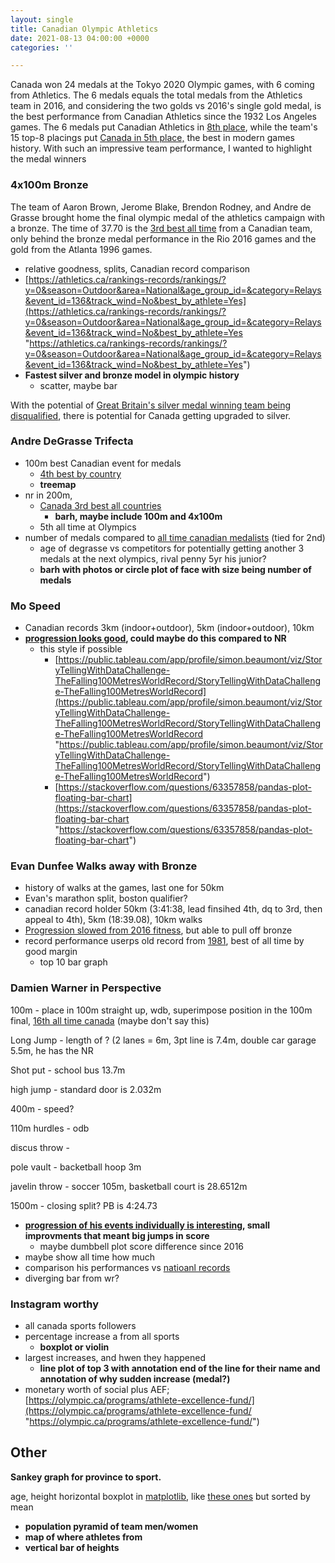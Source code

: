```yaml
---
layout: single
title: Canadian Olympic Athletics
date: 2021-08-13 04:00:00 +0000
categories: ''

---
```

Canada won 24 medals at the Tokyo 2020 Olympic games, with 6 coming from Athletics. The 6 medals equals the total medals from the Athletics team in 2016, and considering the two golds vs 2016's single gold medal, is the best performance from Canadian Athletics since the 1932 Los Angeles games. The 6 medals put Canadian Athletics in [8th place](https://www.worldathletics.org/competitions/olympic-games/the-xxxii-olympic-games-athletics-7132391/medaltable), while the team's 15 top-8 placings put [Canada in 5th place,](https://www.worldathletics.org/competitions/olympic-games/the-xxxii-olympic-games-athletics-7132391/placingtable) the best in modern games history. With such an impressive team performance, I wanted to highlight the medal winners

### 4x100m Bronze

The team of Aaron Brown, Jerome Blake, Brendon Rodney, and Andre de Grasse brought home the final olympic medal of the athletics campaign with a bronze. The time of 37.70 is the [3rd best all time](https://athletics.ca/rankings-records/rankings/?y=0&season=Outdoor&area=National&age_group_id=&category=Relays&event_id=136&track_wind=No&best_by_athlete=Yes) from a Canadian team, only behind the bronze medal performance in the Rio 2016 games and the gold from the Atlanta 1996 games.  

* relative goodness, splits, Canadian record comparison
* [https://athletics.ca/rankings-records/rankings/?y=0&season=Outdoor&area=National&age_group_id=&category=Relays&event_id=136&track_wind=No&best_by_athlete=Yes](https://athletics.ca/rankings-records/rankings/?y=0&season=Outdoor&area=National&age_group_id=&category=Relays&event_id=136&track_wind=No&best_by_athlete=Yes "https://athletics.ca/rankings-records/rankings/?y=0&season=Outdoor&area=National&age_group_id=&category=Relays&event_id=136&track_wind=No&best_by_athlete=Yes")
* **Fastest silver and bronze model in olympic history**
  * scatter, maybe bar

With the potential of [Great Britain's silver medal winning team being disqualified](https://www.cbc.ca/sports/olympics/summer/trackandfield/chinjindu-ujah-tests-positive-4-100m-tokyo-olympics-1.6138959), there is potential for Canada getting upgraded to silver.

### Andre DeGrasse Trifecta

* 100m best Canadian event for medals
  * [4th best by country](https://en.wikipedia.org/wiki/100_metres_at_the_Olympics#Age)
  * **treemap**
* nr in 200m,
  * [Canada 3rd best all countries](https://en.wikipedia.org/wiki/200_metres_at_the_Olympics#Age)
    * **barh, maybe include 100m and 4x100m**
  * 5th all time at Olympics
* number of medals compared to [all time canadian medalists](https://en.wikipedia.org/wiki/Canada_at_the_Olympics#Top_Medal_earners) (tied for 2nd)
  * age of degrasse vs competitors for potentially getting another 3 medals at the next olympics, rival penny 5yr his junior?
  * **barh with photos or circle plot of face with size being number of medals**

### Mo Speed

* Canadian records 3km (indoor+outdoor), 5km (indoor+outdoor), 10km
* [**progression looks good**](https://worldathletics.org/athletes/canada/mohammed-ahmed-14330105)**, could maybe do this compared to NR**
  * this style if possible
    * [https://public.tableau.com/app/profile/simon.beaumont/viz/StoryTellingWithDataChallenge-TheFalling100MetresWorldRecord/StoryTellingWithDataChallenge-TheFalling100MetresWorldRecord](https://public.tableau.com/app/profile/simon.beaumont/viz/StoryTellingWithDataChallenge-TheFalling100MetresWorldRecord/StoryTellingWithDataChallenge-TheFalling100MetresWorldRecord "https://public.tableau.com/app/profile/simon.beaumont/viz/StoryTellingWithDataChallenge-TheFalling100MetresWorldRecord/StoryTellingWithDataChallenge-TheFalling100MetresWorldRecord")
    * [https://stackoverflow.com/questions/63357858/pandas-plot-floating-bar-chart](https://stackoverflow.com/questions/63357858/pandas-plot-floating-bar-chart "https://stackoverflow.com/questions/63357858/pandas-plot-floating-bar-chart")

### Evan Dunfee Walks away with Bronze

* history of walks at the games, last one for 50km
* Evan's marathon split, boston qualifier?
* canadian record holder 50km (3:41:38, lead finsihed 4th, dq to 3rd, then appeal to 4th), 5km (18:39.08), 10km walks
* [Progression slowed from 2016 fitness](https://worldathletics.org/athletes/canada/evan-dunfee-14174336), but able to pull off bronze
* record performance userps old record from [1981](https://athletics.ca/rankings-records/rankings/?y=0&season=Outdoor&area=National&age_group_id=&category=Race%20Walks&event_id=115&track_wind=No&best_by_athlete=Yes), best of all time by good margin
  * top 10 bar graph

### Damien Warner in Perspective

100m - place in 100m straight up, wdb, superimpose position in the 100m final, [16th all time canada](https://athletics.ca/rankings-records/rankings/?y=0&season=Outdoor&area=National&age_group_id=&category=Sprints&event_id=63&track_wind=Yes&best_by_athlete=Yes) (maybe don't say this)

Long Jump - length of ? (2 lanes = 6m, 3pt line is 7.4m, double car garage 5.5m, he has the NR

Shot put - school bus 13.7m

high jump - standard door is 2.032m

400m - speed?

110m hurdles - odb

discus throw -

pole vault - backetball hoop 3m

javelin throw - soccer 105m, basketball court is 28.6512m

1500m - closing split? PB is 4:24.73

* [**progression of his events individually is interesting**](https://worldathletics.org/athletes/canada/damian-warner-14173337)**, small improvments that meant big jumps in score**
  * maybe dumbbell plot score difference since 2016
* maybe show all time how much
* comparison his performances vs [natioanl records](https://athletics.ca/rankings-records/canadian-records/)
* diverging bar from wr?

### Instagram worthy

* all canada sports followers
* percentage increase a from all sports
  * **boxplot or violin**
* largest increases, and hwen they happened
  * **line plot of top 3 with annotation end of the line for their name and annotation of why sudden increase (medal?)**
* monetary worth of social plus AEF; [https://olympic.ca/programs/athlete-excellence-fund/](https://olympic.ca/programs/athlete-excellence-fund/ "https://olympic.ca/programs/athlete-excellence-fund/")

## Other

**Sankey graph for province to sport.**

age, height horizontal boxplot in [matplotlib](), like [these ones](https://nycdatascience.com/blog/student-works/olympic-games-data-visualization/) but sorted by mean

* **population pyramid of team men/women**
* **map of where athletes from**
* **vertical bar of heights**